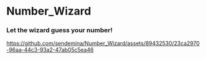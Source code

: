 # Number_Wizard
 
### Let the wizard guess your number!


https://github.com/sendemina/Number_Wizard/assets/89432530/23ca2970-96aa-44c3-93a2-47ab05c5ea46

